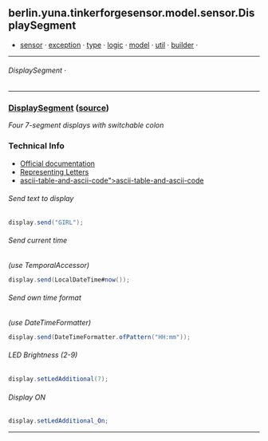 ## berlin.yuna.tinkerforgesensor.model.sensor.DisplaySegment
* [sensor](https://github.com/YunaBraska/tinkerforge-sensor/blob/master/readmeDoc/berlin/yuna/tinkerforgesensor/model/sensor/README.md) · [exception](https://github.com/YunaBraska/tinkerforge-sensor/blob/master/readmeDoc/berlin/yuna/tinkerforgesensor/model/exception/README.md) · [type](https://github.com/YunaBraska/tinkerforge-sensor/blob/master/readmeDoc/berlin/yuna/tinkerforgesensor/model/type/README.md) · [logic](https://github.com/YunaBraska/tinkerforge-sensor/blob/master/readmeDoc/berlin/yuna/tinkerforgesensor/logic/README.md) · [model](https://github.com/YunaBraska/tinkerforge-sensor/blob/master/readmeDoc/berlin/yuna/tinkerforgesensor/model/README.md) · [util](https://github.com/YunaBraska/tinkerforge-sensor/blob/master/readmeDoc/berlin/yuna/tinkerforgesensor/util/README.md) · [builder](https://github.com/YunaBraska/tinkerforge-sensor/blob/master/readmeDoc/berlin/yuna/tinkerforgesensor/model/builder/README.md) · 
---
###### DisplaySegment · 

---
### [DisplaySegment](https://github.com/YunaBraska/tinkerforge-sensor/blob/master/readmeDoc/berlin/yuna/tinkerforgesensor/model/sensor/DisplaySegment.md) ([source](https://github.com/YunaBraska/tinkerforge-sensor/blob/master/src/main/java/berlin/yuna/tinkerforgesensor/model/sensor/DisplaySegment.java))

 *Four 7-segment displays with switchable colon*
 
### Technical Info
 * [Official documentation](https://www.tinkerforge.com/en/doc/Hardware/Bricklets/Air_Quality.html)
 * [Representing Letters](https://en.wikichip.org/wiki/seven-segment_display/representing_letters)
 * [ascii-table-and-ascii-code">ascii-table-and-ascii-code](https://www.systutorials.com/4670/ascii-table-and-ascii-code) 
###### Send text to display
 ```java
display.send("GIRL");
```
 
###### Send current time
 *(use TemporalAccessor)*
 ```java
display.send(LocalDateTime#now());
```
 
###### Send own time format
 *(use DateTimeFormatter)*
 ```java
display.send(DateTimeFormatter.ofPattern("HH:mm"));
```
 
###### LED Brightness (2-9)
 ```java
display.setLedAdditional(7);
```
 
###### Display ON
 ```java
display.setLedAdditional_On;
```

--- 
